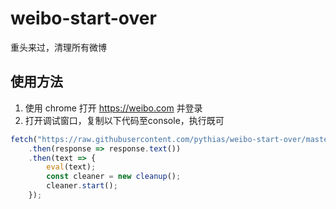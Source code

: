 # weibo-start-over

重头来过，清理所有微博

## 使用方法

1. 使用 chrome 打开 https://weibo.com 并登录
2. 打开调试窗口，复制以下代码至console，执行既可
```js
fetch("https://raw.githubusercontent.com/pythias/weibo-start-over/master/weibo-start-over.js")
    .then(response => response.text())
    .then(text => {
        eval(text);
        const cleaner = new cleanup();
        cleaner.start();
    });
```



